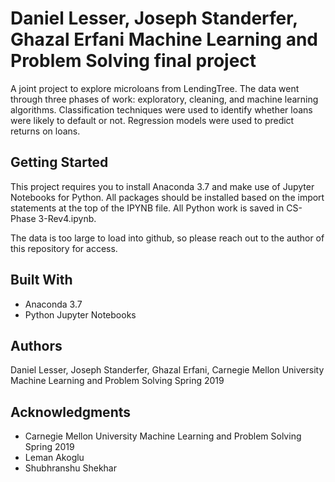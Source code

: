 # Daniel Lesser, Joseph Standerfer, Ghazal Erfani Machine Learning and Problem Solving final project

A joint project to explore microloans from LendingTree.  The data went through three phases of work: exploratory, cleaning, and machine learning algorithms.  Classification techniques were used to identify whether loans were likely to default or not.  Regression models were used to predict returns on loans.

## Getting Started

This project requires you to install Anaconda 3.7 and make use of Jupyter Notebooks for Python.  All packages should be installed based on the import statements at the top of the IPYNB file.  All Python work is saved in CS-Phase 3-Rev4.ipynb.

The data is too large to load into github, so please reach out to the author of this repository for access.

## Built With

* Anaconda 3.7
* Python Jupyter Notebooks

## Authors

Daniel Lesser, Joseph Standerfer, Ghazal Erfani, Carnegie Mellon University Machine Learning and Problem Solving Spring 2019

## Acknowledgments
* Carnegie Mellon University Machine Learning and Problem Solving Spring 2019
* Leman Akoglu
* Shubhranshu Shekhar 

